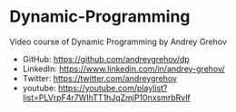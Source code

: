 # Dynamic-Programming
Video course of Dynamic Programming by Andrey Grehov

- GitHub: https://github.com/andreygrehov/dp
- LinkedIn: https://www.linkedin.com/in/andrey-grehov/
- Twitter: https://twitter.com/andreygrehov
- youtube: https://youtube.com/playlist?list=PLVrpF4r7WIhTT1hJqZmjP10nxsmrbRvlf